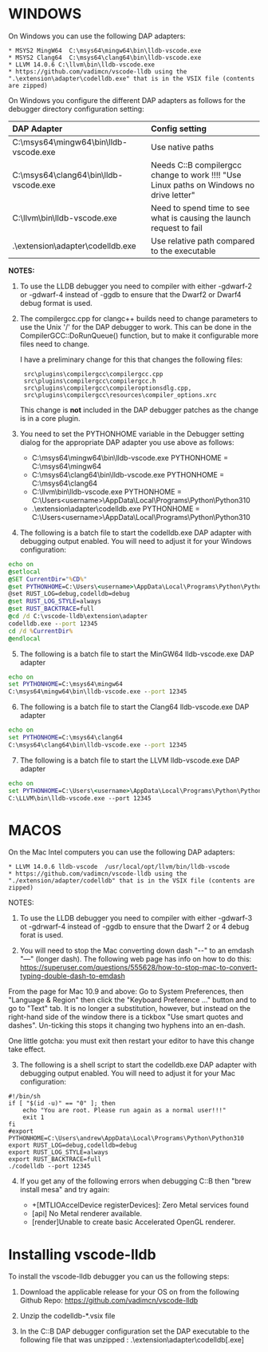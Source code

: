 # WINDOWS

On Windows you can use the following DAP adapters:

    * MSYS2 MingW64  C:\msys64\mingw64\bin\lldb-vscode.exe
    * MSYS2 Clang64  C:\msys64\clang64\bin\lldb-vscode.exe
    * LLVM 14.0.6 C:\llvm\bin\lldb-vscode.exe
    * https://github.com/vadimcn/vscode-lldb using the ".\extension\adapter\codelldb.exe" that is in the VSIX file (contents are zipped)

On Windows you configure the different DAP adapters as follows for the debugger directory configuration setting:

|         DAP Adapter                   | Config setting                                                                           |
|:------------------------------------- |:---------------------------------------------------------------------------------------- |
| C:\msys64\mingw64\bin\lldb-vscode.exe | Use native paths                                                                         |
| C:\msys64\clang64\bin\lldb-vscode.exe | Needs C::B compilergcc change to work !!!!  "Use Linux paths on Windows no drive letter" |
| C:\llvm\bin\lldb-vscode.exe           | Need to spend time to see what is causing the launch request to fail                     |
| .\extension\adapter\codelldb.exe      | Use relative path compared to the executable                                             |

**NOTES:**

1. To use the LLDB debugger you need to compiler with either -gdwarf-2 or -gdwarf-4 instead of -ggdb to ensure that the Dwarf2 or Dwarf4 debug format is used.

2. The compilergcc.cpp for clangc++ builds need to change parameters to use the Unix '/' for the DAP debugger to work. This can be done in the
    CompilerGCC::DoRunQueue() function, but to make it configurable more files need to change.

    I have a preliminary change for this that changes the following files:

        src\plugins\compilergcc\compilergcc.cpp
        src\plugins\compilergcc\compilergcc.h
        src\plugins\compilergcc\compileroptionsdlg.cpp,
        src\plugins\compilergcc\resources\compiler_options.xrc

    This change is **not** included in the DAP debugger patches as the change is in a core plugin.

3. You need to set the PYTHONHOME variable in the Debugger setting dialog for the appropriate DAP adapter you use above as follows:
    * C:\msys64\mingw64\bin\lldb-vscode.exe       PYTHONHOME = C:\msys64\mingw64
    * C:\msys64\clang64\bin\lldb-vscode.exe       PYTHONHOME = C:\msys64\clang64
    * C:\llvm\bin\lldb-vscode.exe                 PYTHONHOME = C:\Users\<username>\AppData\Local\Programs\Python\Python310
    * .\extension\adapter\codelldb.exe            PYTHONHOME = C:\Users\<username>\AppData\Local\Programs\Python\Python310

4. The following is a batch file to start the codelldb.exe DAP adapter with debugging output enabled. You will need to adjust it for your Windows configuration:

```bat
echo on
@setlocal
@SET CurrentDir="%CD%"
@set PYTHONHOME=C:\Users\<username>\AppData\Local\Programs\Python\Python310\
@set RUST_LOG=debug,codelldb=debug
@set RUST_LOG_STYLE=always
@set RUST_BACKTRACE=full
@cd /d C:\vscode-lldb\extension\adapter
codelldb.exe --port 12345
cd /d %CurrentDir%
@endlocal
```

5. The following is a batch file to start the MinGW64 lldb-vscode.exe DAP adapter

```bat
echo on
set PYTHONHOME=C:\msys64\mingw64
C:\msys64\mingw64\bin\lldb-vscode.exe --port 12345
```

6. The following is a batch file to start the Clang64 lldb-vscode.exe DAP adapter

```bat
echo on
set PYTHONHOME=C:\msys64\clang64
C:\msys64\clang64\bin\lldb-vscode.exe --port 12345
```

7. The following is a batch file to start the LLVM lldb-vscode.exe DAP adapter

```bat
echo on
set PYTHONHOME=C:\Users\<username>\AppData\Local\Programs\Python\Python310\
C:\LLVM\bin\lldb-vscode.exe --port 12345
```

# MACOS

On the Mac Intel computers you can use the following DAP adapters:

    * LLVM 14.0.6 lldb-vscode  /usr/local/opt/llvm/bin/lldb-vscode
    * https://github.com/vadimcn/vscode-lldb using the "./extension/adapter/codelldb" that is in the VSIX file (contents are zipped)

NOTES:

1. To use the LLDB debugger you need to compiler with either -gdwarf-3 ot -gdrwarf-4 instead of -ggdb to ensure that the Dwarf 2 or 4 debug forat is used.

2. You will need to stop the Mac converting down dash "--" to an emdash "—" (longer dash). The following web page has info on how to do this:
<https://superuser.com/questions/555628/how-to-stop-mac-to-convert-typing-double-dash-to-emdash>

From the page for Mac 10.9 and above:
Go to System Preferences, then "Language & Region" then click the "Keyboard Preference ..." button and to go to "Text" tab.
It is no longer a substitution, however, but instead on the right-hand side of the window there is a tickbox "Use smart quotes and dashes". Un-ticking this stops it changing two hyphens into an en-dash.

One little gotcha: you must exit then restart your editor to have this change take effect.

3. The following is a shell script to start the codelldb.exe DAP adapter with debugging output enabled. You will need to adjust it for your Mac configuration:

  ```shell
  #!/bin/sh
  if [ "$(id -u)" == "0" ]; then
      echo "You are root. Please run again as a normal user!!!"
      exit 1
  fi
  #export PYTHONHOME=C:\Users\andrew\AppData\Local\Programs\Python\Python310
  export RUST_LOG=debug,codelldb=debug
  export RUST_LOG_STYLE=always
  export RUST_BACKTRACE=full
  ./codelldb --port 12345
  ```

4. If you get any of the following errors when debugging C::B then "brew install mesa" and try again:

    * +[MTLIOAccelDevice registerDevices]: Zero Metal services found
    * [api] No Metal renderer available.
    * [render]Unable to create basic Accelerated OpenGL renderer.

# Installing vscode-lldb

To install the vscode-lldb debugger you can us the following steps:

1. Download the applicable release for your OS on from the following Github Repo:
    <https://github.com/vadimcn/vscode-lldb>

2. Unzip the codelldb-*.vsix file

3. In the C::B DAP debugger configuration set the DAP executable to the following file that was unzipped :
    .\extension\adapter\codelldb[.exe]